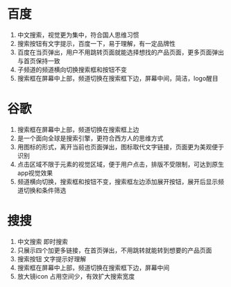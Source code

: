 # 百度      
1.  中文搜索，视觉更为集中，符合国人思维习惯       
2.   搜索按钮有文字提示，百度一下，易于理解，有一定品牌性         
3.   百度在当页弹出，用户不用跳转页面就能选择想找的产品页面，更多页面弹出与首页保持一致     
4.   子频道的频道横向切换搜索框和按钮不变    
5.   搜索框在屏幕中上部，频道切换在搜索框下边，屏幕中间，简洁，logo醒目
# 谷歌     
1. 搜索框在屏幕中上部，频道切换在搜索框上边    
2. 是一个面向全球是搜索引擎，更符合西方人的思维方式     
3. 用图标的形式，离开当前也页面弹出，图标取代文字链接，页面更为美观便于识别          
4. 点击区域不限于元素的视觉区域，便于用户点击，排版不受限制，可达到原生app视觉效果     
5. 频道横向切换，搜索框和按钮不变，搜索框左边添加展开按钮，展开后显示频道切换和条件筛选         
#  搜搜   
1. 中文搜索 即时搜索   
2. 只展示四个加更多链接，在首页弹出，不用跳转就能转到想要的产品页面    
3. 搜索按钮 文字提示好理解    
4. 搜索框在屏幕中上部，频道切换在搜索框下边，屏幕中间    
5. 放大镜icon 占用空间少，有效扩大搜索宽度


